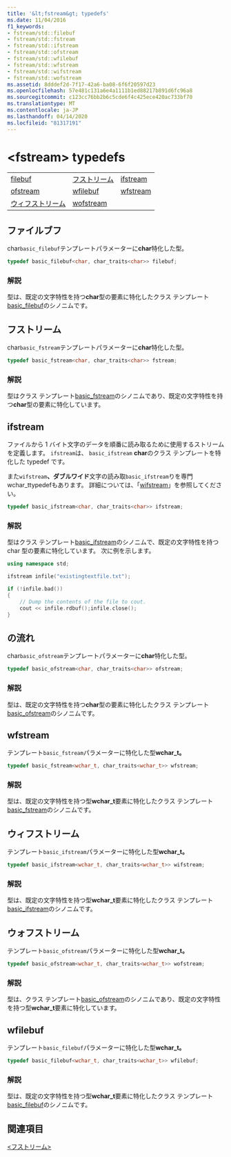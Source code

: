 ```yaml
---
title: '&lt;fstream&gt; typedefs'
ms.date: 11/04/2016
f1_keywords:
- fstream/std::filebuf
- fstream/std::fstream
- fstream/std::ifstream
- fstream/std::ofstream
- fstream/std::wfilebuf
- fstream/std::wfstream
- fstream/std::wifstream
- fstream/std::wofstream
ms.assetid: 8dddef2d-7f17-42a6-ba08-6f6f20597d23
ms.openlocfilehash: 57e481c131a6e4a1111b1ed88217b891d6fc96a8
ms.sourcegitcommit: c123cc76bb2b6c5cde6f4c425ece420ac733bf70
ms.translationtype: MT
ms.contentlocale: ja-JP
ms.lasthandoff: 04/14/2020
ms.locfileid: "81317191"
---
```

# <a name="ltfstreamgt-typedefs"></a>&lt;fstream&gt; typedefs

||||
|-|-|-|
|[filebuf](#filebuf)|[フストリーム](#fstream)|[ifstream](#ifstream)|
|[ofstream](#ofstream)|[wfilebuf](#wfilebuf)|[wfstream](#wfstream)|
|[ウィフストリーム](#wifstream)|[wofstream](#wofstream)|

## <a name="filebuf"></a><a name="filebuf"></a>ファイルブフ

char`basic_filebuf`テンプレートパラメーターに**char**特化した型。

```cpp
typedef basic_filebuf<char, char_traits<char>> filebuf;
```

### <a name="remarks"></a>解説

型は、既定の文字特性を持つ**char**型の要素に特化したクラス テンプレート[basic_filebuf](../standard-library/basic-filebuf-class.md)のシノニムです。

## <a name="fstream"></a><a name="fstream"></a>フストリーム

char`basic_fstream`テンプレートパラメーターに**char**特化した型。

```cpp
typedef basic_fstream<char, char_traits<char>> fstream;
```

### <a name="remarks"></a>解説

型はクラス テンプレート[basic_fstream](../standard-library/basic-fstream-class.md)のシノニムであり、既定の文字特性を持つ**char**型の要素に特化しています。

## <a name="ifstream"></a><a name="ifstream"></a>ifstream

ファイルから 1 バイト文字のデータを順番に読み取るために使用するストリームを定義します。 `ifstream`は、 `basic_ifstream` **char**のクラス テンプレートを特化した typedef です。

また`wifstream`**、ダブルワイド**文字の読み取`basic_ifstream`りを専門wchar_ttypedefもあります。 詳細については、「[wifstream](../standard-library/fstream-typedefs.md#wifstream)」を参照してください。

```cpp
typedef basic_ifstream<char, char_traits<char>> ifstream;
```

### <a name="remarks"></a>解説

型はクラス テンプレート[basic_ifstream](../standard-library/basic-ifstream-class.md)のシノニムで、既定の文字特性を持つ char 型の要素に特化しています。 次に例を示します。

```cpp
using namespace std;

ifstream infile("existingtextfile.txt");

if (!infile.bad())
{
    // Dump the contents of the file to cout.
    cout << infile.rdbuf();infile.close();
}
```

## <a name="ofstream"></a><a name="ofstream"></a>の流れ

char`basic_ofstream`テンプレートパラメーターに**char**特化した型。

```cpp
typedef basic_ofstream<char, char_traits<char>> ofstream;
```

### <a name="remarks"></a>解説

型は、既定の文字特性を持つ**char**型の要素に特化したクラス テンプレート[basic_ofstream](../standard-library/basic-ofstream-class.md)のシノニムです。

## <a name="wfstream"></a><a name="wfstream"></a>wfstream

テンプレート`basic_fstream`パラメーターに特化した型**wchar_t。**

```cpp
typedef basic_fstream<wchar_t, char_traits<wchar_t>> wfstream;
```

### <a name="remarks"></a>解説

型は、既定の文字特性を持つ型**wchar_t**要素に特化したクラス テンプレート[basic_fstream](../standard-library/basic-fstream-class.md)のシノニムです。

## <a name="wifstream"></a><a name="wifstream"></a>ウィフストリーム

テンプレート`basic_ifstream`パラメーターに特化した型**wchar_t。**

```cpp
typedef basic_ifstream<wchar_t, char_traits<wchar_t>> wifstream;
```

### <a name="remarks"></a>解説

型は、既定の文字特性を持つ型**wchar_t**要素に特化したクラス テンプレート[basic_ifstream](../standard-library/basic-ifstream-class.md)のシノニムです。

## <a name="wofstream"></a><a name="wofstream"></a>ウォフストリーム

テンプレート`basic_ofstream`パラメーターに特化した型**wchar_t。**

```cpp
typedef basic_ofstream<wchar_t, char_traits<wchar_t>> wofstream;
```

### <a name="remarks"></a>解説

型は、クラス テンプレート[basic_ofstream](../standard-library/basic-ofstream-class.md)のシノニムであり、既定の文字特性を持つ型**wchar_t**要素に特化しています。

## <a name="wfilebuf"></a><a name="wfilebuf"></a>wfilebuf

テンプレート`basic_filebuf`パラメーターに特化した型**wchar_t。**

```cpp
typedef basic_filebuf<wchar_t, char_traits<wchar_t>> wfilebuf;
```

### <a name="remarks"></a>解説

型は、既定の文字特性を持つ型**wchar_t**要素に特化したクラス テンプレート[basic_filebuf](../standard-library/basic-filebuf-class.md)のシノニムです。

## <a name="see-also"></a>関連項目

[\<フストリーム>](../standard-library/fstream.md)
